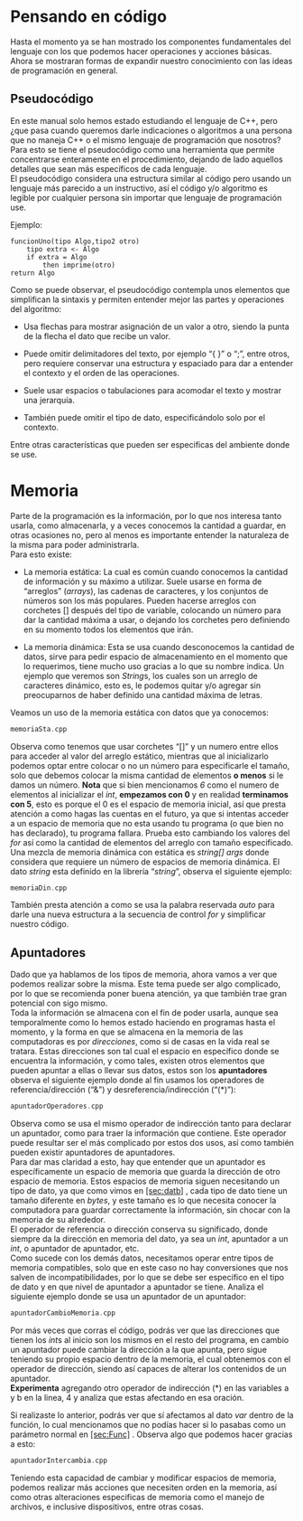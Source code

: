 # Pensando en código

Hasta el momento ya se han mostrado los componentes fundamentales del
lenguaje con los que podemos hacer operaciones y acciones básicas. Ahora
se mostraran formas de expandir nuestro conocimiento con las ideas de
programación en general.

## Pseudocódigo

En este manual solo hemos estado estudiando el lenguaje de C++, pero
¿que pasa cuando queremos darle indicaciones o algoritmos a una persona
que no maneja C++ o el mismo lenguaje de programación que nosotros?  
Para esto se tiene el pseudocódigo como una herramienta que permite
concentrarse enteramente en el procedimiento, dejando de lado aquellos
detalles que sean más específicos de cada lenguaje.  
El pseudocódigo considera una estructura similar al código pero usando
un lenguaje más parecido a un instructivo, así el código y/o algoritmo
es legible por cualquier persona sin importar que lenguaje de
programación use.  
  
Ejemplo:

    funcionUno(tipo Algo,tipo2 otro)
        tipo extra <- Algo
        if extra = Algo
            then imprime(otro)
    return Algo

Como se puede observar, el pseudocódigo contempla unos elementos que
simplifican la sintaxis y permiten entender mejor las partes y
operaciones del algoritmo:

  - Usa flechas para mostrar asignación de un valor a otro, siendo la
    punta de la flecha el dato que recibe un valor.

  - Puede omitir delimitadores del texto, por ejemplo “{ }” o “;”, entre
    otros, pero requiere conservar una estructura y espaciado para dar a
    entender el contexto y el orden de las operaciones.

  - Suele usar espacios o tabulaciones para acomodar el texto y mostrar
    una jerarquía.

  - También puede omitir el tipo de dato, especificándolo solo por el
    contexto.

Entre otras características que pueden ser especificas del ambiente
donde se use.

# Memoria

Parte de la programación es la información, por lo que nos interesa
tanto usarla, como almacenarla, y a veces conocemos la cantidad a
guardar, en otras ocasiones no, pero al menos es importante entender la
naturaleza de la misma para poder administrarla.  
Para esto existe:

  - <span>La memoria estática</span>: La cual es común cuando conocemos
    la cantidad de información y su máximo a utilizar. Suele usarse en
    forma de “arreglos” (*arrays*), las cadenas de caracteres, y los
    conjuntos de números son los más populares. Pueden hacerse arreglos
    con corchetes \[\] después del tipo de variable, colocando un número
    para dar la cantidad máxima a usar, o dejando los corchetes pero
    definiendo en su momento todos los elementos que irán.

  - <span>La memoria dinámica</span>: Esta se usa cuando desconocemos la
    cantidad de datos, sirve para pedir espacio de almacenamiento en el
    momento que lo requerimos, tiene mucho uso gracias a lo que su
    nombre indica. Un ejemplo que veremos son *String*s, los cuales son
    un arreglo de caracteres dinámico, esto es, le podemos quitar y/o
    agregar sin preocuparnos de haber definido una cantidad máxima de
    letras.

Veamos un uso de la memoria estática con datos que ya conocemos:

``` c++
memoriaSta.cpp
```

Observa como tenemos que usar corchetes “\[\]” y un numero entre ellos
para acceder al valor del arreglo estático, mientras que al
inicializarlo podemos optar entre colocar o no un número para
especificarle el tamaño, solo que debemos colocar la misma cantidad de
elementos **o menos** si le damos un número. **Nota** que si bien
mencionamos *6* como el numero de elementos al inicializar el *int*,
**empezamos con 0** y en realidad **terminamos con 5**, esto es porque
el 0 es el espacio de memoria inicial, así que presta atención a como
hagas las cuentas en el futuro, ya que si intentas acceder a un espacio
de memoria que no esta usando tu programa (o que bien no has declarado),
tu programa fallara. Prueba esto cambiando los valores del *for* así
como la cantidad de elementos del arreglo con tamaño especificado.  
Una mezcla de memoria dinámica con estática es *string\[\] args* donde
considera que requiere un número de espacios de memoria dinámica. El
dato *string* esta definido en la librería “*string*”, observa el
siguiente ejemplo:

``` c++
memoriaDin.cpp
```

También presta atención a como se usa la palabra reservada *auto* para
darle una nueva estructura a la secuencia de control *for* y simplificar
nuestro código.

## Apuntadores

Dado que ya hablamos de los tipos de memoria, ahora vamos a ver que
podemos realizar sobre la misma. Este tema puede ser algo complicado,
por lo que se recomienda poner buena atención, ya que también trae gran
potencial con sigo mismo.  
Toda la información se almacena con el fin de poder usarla, aunque sea
temporalmente como lo hemos estado haciendo en programas hasta el
momento, y la forma en que se almacena en la memoria de las computadoras
es por *direcciones*, como si de casas en la vida real se tratara. Estas
direcciones son tal cual el espacio en específico donde se encuentra la
información, y como tales, existen otros elementos que pueden apuntar a
ellas o llevar sus datos, estos son los **apuntadores** observa el
siguiente ejemplo donde al fin usamos los operadores de
referencia/dirección (“&”) y desreferencia/indirección (“\(*\)”):

``` c++
apuntadorOperadores.cpp
```

Observa como se usa el mismo operador de indirección tanto para declarar
un apuntador, como para traer la información que contiene. Este operador
puede resultar ser el más complicado por estos dos usos, así como
también pueden existir apuntadores de apuntadores.  
Para dar mas claridad a esto, hay que entender que un apuntador es
específicamente un espacio de memoria que guarda la dirección de otro
espacio de memoria. Estos espacios de memoria siguen necesitando un tipo
de dato, ya que como vimos en [\[sec:datb\]](#sec:datb) , cada tipo de
dato tiene un tamaño diferente en *bytes*, y este tamaño es lo que
necesita conocer la computadora para guardar correctamente la
información, sin chocar con la memoria de su alrededor.  
El operador de referencia o dirección conserva su significado, donde
siempre da la dirección en memoria del dato, ya sea un *int*, apuntador
a un *int*, o apuntador de apuntador, etc.  
Como sucede con los demás datos, necesitamos operar entre tipos de
memoria compatibles, solo que en este caso no hay conversiones que nos
salven de incompatibilidades, por lo que se debe ser especifico en el
tipo de dato y en que nivel de apuntador a apuntador se tiene. Analiza
el siguiente ejemplo donde se usa un apuntador de un apuntador:

``` c++
apuntadorCambioMemoria.cpp
```

Por más veces que corras el código, podrás ver que las direcciones que
tienen los *int*s al inicio son los mismos en el resto del programa, en
cambio un apuntador puede cambiar la dirección a la que apunta, pero
sigue teniendo su propio espacio dentro de la memoria, el cual obtenemos
con el operador de dirección, siendo así capaces de alterar los
contenidos de un apuntador.  
**Experimenta** agregando otro operador de indirección \(*\) en las
variables a y b en la linea, 4
y analiza que estas afectando en esa oración.  
  
Si realizaste lo anterior, podrás ver que sí afectamos al dato *var*
dentro de la función, lo cual mencionamos que no podías hacer si lo
pasabas como un parámetro normal en [\[sec:Func\]](#sec:Func) . Observa
algo que podemos hacer gracias a esto:

``` c++
apuntadorIntercambia.cpp
```

Teniendo esta capacidad de cambiar y modificar espacios de memoria,
podemos realizar más acciones que necesiten orden en la memoria, así
como otras alteraciones especificas de memoria como el manejo de
archivos, e inclusive dispositivos, entre otras cosas.
